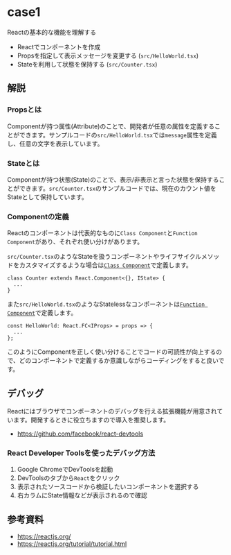 # case1

Reactの基本的な機能を理解する

- Reactでコンポーネントを作成
- Propsを指定して表示メッセージを変更する (`src/HelloWorld.tsx`)
- Stateを利用して状態を保持する (`src/Counter.tsx`)

## 解説

### Propsとは

Componentが持つ属性(Attribute)のことで、開発者が任意の属性を定義することができます。サンプルコードの`src/HelloWorld.tsx`では`message`属性を定義し、任意の文字を表示しています。

### Stateとは

Componentが持つ状態(State)のことで、表示/非表示と言った状態を保持することができます。`src/Counter.tsx`のサンプルコードでは、現在のカウント値をStateとして保持しています。

### Componentの定義

Reactのコンポーネントは代表的なものに`Class Component`と`Function Component`があり、それぞれ使い分けがあります。

`src/Counter.tsx`のようなStateを扱うコンポーネントやライフサイクルメソッドをカスタマイズするような場合は[`Class Component`](https://reactjs.org/docs/state-and-lifecycle.html)で定義します。

```tsx
class Counter extends React.Component<{}, IState> {
  ...
}
```

また`src/HelloWorld.tsx`のようなStatelessなコンポーネントは[`Function Component`](https://reactjs.org/docs/components-and-props.html)で定義します。

```tsx
const HelloWorld: React.FC<IProps> = props => {
  ...
};
```

このようにComponentを正しく使い分けることでコードの可読性が向上するので、どのコンポーネントで定義するか意識しながらコーディングをすると良いです。

## デバッグ

Reactにはブラウザでコンポーネントのデバッグを行える拡張機能が用意されています。開発するときに役立ちますので導入を推奨します。

- https://github.com/facebook/react-devtools

### React Developer Toolsを使ったデバッグ方法

1. Google ChromeでDevToolsを起動
2. DevToolsのタブから`React`をクリック
3. 表示されたソースコードから検証したいコンポーネントを選択する
4. 右カラムにState情報などが表示されるので確認

## 参考資料

- https://reactjs.org/
- https://reactjs.org/tutorial/tutorial.html
